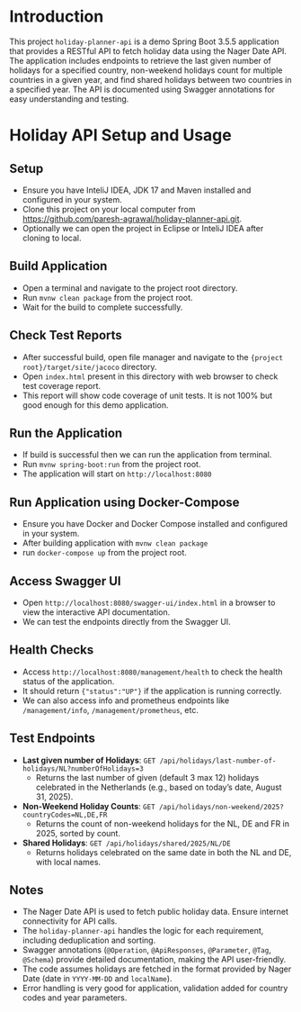 # Introduction
This project `holiday-planner-api` is a demo Spring Boot 3.5.5 application that provides a RESTful API to fetch holiday data using the Nager Date API. 
The application includes endpoints to retrieve the last given number of holidays for a specified country, 
non-weekend holidays count for multiple countries in a given year, and find shared holidays between two countries in a specified year. 
The API is documented using Swagger annotations for easy understanding and testing.

# Holiday API Setup and Usage

## Setup
- Ensure you have InteliJ IDEA, JDK 17 and Maven installed and configured in your system.
- Clone this project on your local computer from https://github.com/paresh-agrawal/holiday-planner-api.git.
- Optionally we can open the project in Eclipse or InteliJ IDEA after cloning to local.

## Build Application
- Open a terminal and navigate to the project root directory.
- Run `mvnw clean package` from the project root.
- Wait for the build to complete successfully.

## Check Test Reports
- After successful build, open file manager and navigate to the `{project root}/target/site/jacoco` directory.
- Open `index.html` present in this directory with web browser to check test coverage report.
- This report will show code coverage of unit tests. It is not 100% but good enough for this demo application.

## Run the Application
- If build is successful then we can run the application from terminal.
- Run `mvnw spring-boot:run` from the project root.
- The application will start on `http://localhost:8080`

## Run Application using Docker-Compose
- Ensure you have Docker and Docker Compose installed and configured in your system.
- After building application with `mvnw clean package` 
- run `docker-compose up` from the project root.

## Access Swagger UI
- Open `http://localhost:8080/swagger-ui/index.html` in a browser to view the interactive API documentation.
- We can test the endpoints directly from the Swagger UI.

## Health Checks
- Access `http://localhost:8080/management/health` to check the health status of the application.
- It should return `{"status":"UP"}` if the application is running correctly.
- We can also access info and prometheus endpoints like `/management/info`, `/management/prometheus`, etc.

## Test Endpoints
- **Last given number of Holidays**: `GET /api/holidays/last-number-of-holidays/NL?numberOfHolidays=3`
    - Returns the last number of given (default 3 max 12) holidays celebrated in the Netherlands (e.g., based on today’s date, August 31, 2025).
- **Non-Weekend Holiday Counts**: `GET /api/holidays/non-weekend/2025?countryCodes=NL,DE,FR`
    - Returns the count of non-weekend holidays for the NL, DE and FR in 2025, sorted by count.
- **Shared Holidays**: `GET /api/holidays/shared/2025/NL/DE`
    - Returns holidays celebrated on the same date in both the NL and DE, with local names.

## Notes
- The Nager Date API is used to fetch public holiday data. Ensure internet connectivity for API calls.
- The `holiday-planner-api` handles the logic for each requirement, including deduplication and sorting.
- Swagger annotations (`@Operation`, `@ApiResponses`, `@Parameter`, `@Tag`, `@Schema`) provide detailed documentation, making the API user-friendly. 
- The code assumes holidays are fetched in the format provided by Nager Date (date in `YYYY-MM-DD` and `localName`).
- Error handling is very good for application, validation added for country codes and year parameters.